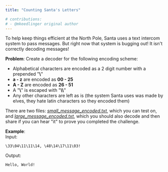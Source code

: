 ```yaml
---
title: "Counting Santa's Letters"

# contributions:
# - @mkeedlinger original author
---
```


To help keep things efficient at the North Pole, Santa uses a text intercom system to pass messages. But right now that system is bugging out! It isn't correctly decoding messages!

**Problem**: Create a decoder for the following encoding scheme:

- Alphabetical characters are encoded as a 2 digit number with a prepended "**\\**"
- **a - z** are encoded as **00 - 25**
- **A - Z** are encoded as **26 - 51**
- A "**\\**" is escaped with "**\\\\**"
- Any other characters are left as is (the system Santa uses was made by elves, they hate latin characters so they encoded them)

There are two files: [*small_message_encoded.txt*](./small_message_encoded.txt), which you can test on, and [*large_message_encoded.txt*](./large_message_encoded.txt), which you should also decode and then share if you can hear "it" to prove you completed the challenge.

**Example**:  
Input:
```
\33\04\11\11\14, \48\14\17\11\03!
```

Output:
```
Hello, World!
```
